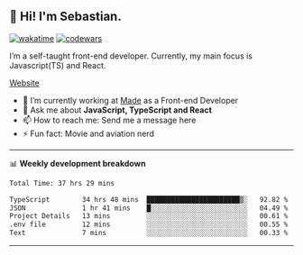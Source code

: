 ## 👋 Hi! I'm Sebastian.

[![wakatime](https://wakatime.com/badge/user/df0036c6-328a-4a39-be9b-e49417ed22a1.svg)](https://wakatime.com/@df0036c6-328a-4a39-be9b-e49417ed22a1)
[![codewars](https://www.codewars.com/users/sebavuye/badges/small)](https://www.codewars.com/users/sebavuye)

I’m a self-taught front-end developer. Currently, my main focus is Javascript(TS) and React.

[Website](https://sebastianvuye.be)

- 🔭 I’m currently working at [Made](https://made.be/) as a Front-end Developer
- 💬 Ask me about **JavaScript, TypeScript and React**
- 📫 How to reach me: Send me a message here
- ⚡ Fun fact: Movie and aviation nerd

-------

📊 **Weekly development breakdown**

<!--START_SECTION:waka-->

```txt
Total Time: 37 hrs 29 mins

TypeScript        34 hrs 48 mins  ███████████████████████▒░   92.82 %
JSON              1 hr 41 mins    █░░░░░░░░░░░░░░░░░░░░░░░░   04.49 %
Project Details   13 mins         ░░░░░░░░░░░░░░░░░░░░░░░░░   00.61 %
.env file         12 mins         ░░░░░░░░░░░░░░░░░░░░░░░░░   00.55 %
Text              7 mins          ░░░░░░░░░░░░░░░░░░░░░░░░░   00.33 %
```

<!--END_SECTION:waka-->
-------
